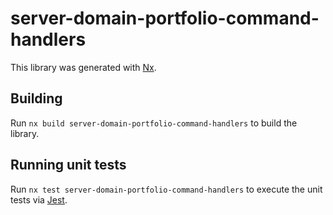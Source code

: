 # server-domain-portfolio-command-handlers

This library was generated with [Nx](https://nx.dev).

## Building

Run `nx build server-domain-portfolio-command-handlers` to build the library.

## Running unit tests

Run `nx test server-domain-portfolio-command-handlers` to execute the unit tests via [Jest](https://jestjs.io).
